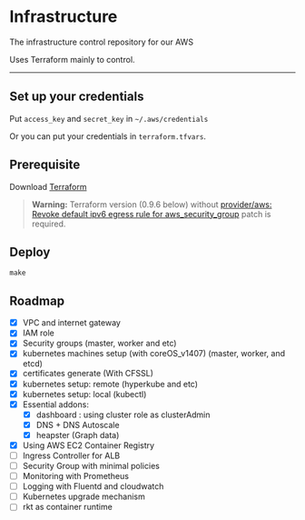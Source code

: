 # Infrastructure

The infrastructure control repository for our AWS

Uses Terraform mainly to control.

---

## Set up your credentials
Put `access_key` and `secret_key` in `~/.aws/credentials`

Or you can put your credentials in `terraform.tfvars`.

## Prerequisite

Download [Terraform](https://www.terraform.io/)

> **Warning:** Terraform version (0.9.6 below) without [provider/aws: Revoke default ipv6 egress rule for aws_security_group](https://github.com/hashicorp/terraform/pull/15075) patch is required.

## Deploy
```
make
```

## Roadmap
- [x] VPC and internet gateway
- [x] IAM role
- [x] Security groups (master, worker and etc)
- [x] kubernetes machines setup (with coreOS_v1407) (master, worker, and etcd)
- [x] certificates generate (With CFSSL)
- [x] kubernetes setup: remote (hyperkube and etc)
- [x] kubernetes setup: local (kubectl)
- [x] Essential addons:
  - [x] dashboard : using cluster role as clusterAdmin
  - [x] DNS + DNS Autoscale
  - [x] heapster (Graph data)
- [x] Using AWS EC2 Container Registry
- [ ] Ingress Controller for ALB
- [ ] Security Group with minimal policies
- [ ] Monitoring with Prometheus
- [ ] Logging with Fluentd and cloudwatch
- [ ] Kubernetes upgrade mechanism
- [ ] rkt as container runtime
